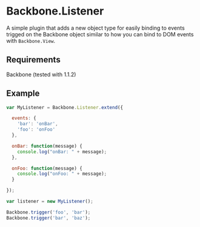 Backbone.Listener
=================
A simple plugin that adds a new object type for easily binding to events trigged
on the Backbone object similar to how you can bind to DOM events with ``Backbone.View``.

Requirements
------------
Backbone (tested with 1.1.2)

Example
-------
```javascript
var MyListener = Backbone.Listener.extend({

  events: {
    'bar': 'onBar',
    'foo': 'onFoo'
  },

  onBar: function(message) {
    console.log("onBar: " + message);
  },

  onFoo: function(message) {
    console.log("onFoo: " + message);
  }

});

var listener = new MyListener();

Backbone.trigger('foo', 'bar');
Backbone.trigger('bar', 'baz');
```
